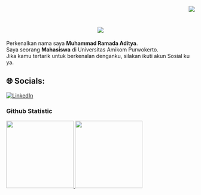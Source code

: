 <img align="right" src="https://visitor-badge.laobi.icu/badge?page_id=ramadaaditya.ramadaaditya"/><br>

<h1 align="center">
    <img src="https://readme-typing-svg.herokuapp.com/?font=Righteous&size=35&center=true&vCenter=true&width=500&height=70&duration=4000&lines=Hallo+Semua!+👋;+I'm+Muhammad+Ramada+Aditya!;"/>
</h1>

Perkenalkan nama saya **Muhammad Ramada Aditya**.<br>
Saya seorang **Mahasiswa** di Universitas Amikom Purwokerto.<br>
Jika kamu tertarik untuk berkenalan denganku, silakan ikuti akun Sosial ku ya.

## 🌐 Socials:
[![LinkedIn](https://img.shields.io/badge/LinkedIn-%230077B5.svg?logo=linkedin&logoColor=white)](https://www.linkedin.com/in/ramada-aditya-277b44257/) <br>

### Github Statistic

<p align="left">
<a href="https://github.com/Reyhan-Code">
  <img height="180em" src="https://github-readme-stats-eight-theta.vercel.app/api?username=Reyhan-Code&show_icons=true&theme=algolia&include_all_commits=true&count_private=true"/>
  <img height="180em" src="https://github-readme-stats-eight-theta.vercel.app/api/top-langs/?username=Reyhan-Code&layout=compact&langs_count=8&theme=algolia"/>
</a>
</p>
